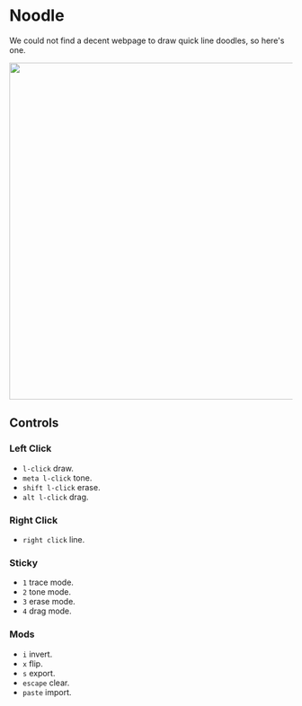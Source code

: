 # Noodle

We could not find a decent webpage to draw quick line doodles, so here's one.

<img src='https://raw.githubusercontent.com/hundredrabbits/Noodle/master/PREVIEW.png' width="600"/>

## Controls

### Left Click

- `l-click` draw.
- `meta l-click` tone.
- `shift l-click` erase.
- `alt l-click` drag.

### Right Click

- `right click` line.

### Sticky

- `1` trace mode.
- `2` tone mode.
- `3` erase mode.
- `4` drag mode.

### Mods

- `i` invert.
- `x` flip.
- `s` export.
- `escape` clear.
- `paste` import.